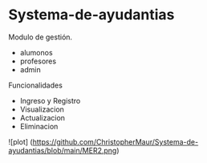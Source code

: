 # Systema-de-ayudantias

Modulo de gestión.

- alumonos
- profesores
- admin

Funcionalidades

- Ingreso y Registro
- Visualizacion
- Actualizacion
- Eliminacion

![plot] (https://github.com/ChristopherMaur/Systema-de-ayudantias/blob/main/MER2.png)
